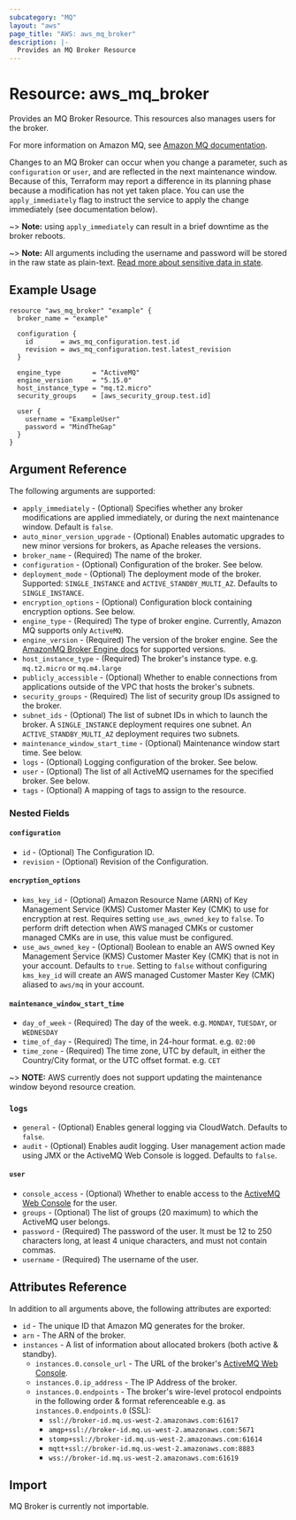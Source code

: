 ```yaml
---
subcategory: "MQ"
layout: "aws"
page_title: "AWS: aws_mq_broker"
description: |-
  Provides an MQ Broker Resource
---
```


# Resource: aws_mq_broker

Provides an MQ Broker Resource. This resources also manages users for the broker.

For more information on Amazon MQ, see [Amazon MQ documentation](https://docs.aws.amazon.com/amazon-mq/latest/developer-guide/welcome.html).

Changes to an MQ Broker can occur when you change a
parameter, such as `configuration` or `user`, and are reflected in the next maintenance
window. Because of this, Terraform may report a difference in its planning
phase because a modification has not yet taken place. You can use the
`apply_immediately` flag to instruct the service to apply the change immediately
(see documentation below).

~> **Note:** using `apply_immediately` can result in a
brief downtime as the broker reboots.

~> **Note:** All arguments including the username and password will be stored in the raw state as plain-text.
[Read more about sensitive data in state](/docs/state/sensitive-data.html).

## Example Usage

```hcl
resource "aws_mq_broker" "example" {
  broker_name = "example"

  configuration {
    id       = aws_mq_configuration.test.id
    revision = aws_mq_configuration.test.latest_revision
  }

  engine_type        = "ActiveMQ"
  engine_version     = "5.15.0"
  host_instance_type = "mq.t2.micro"
  security_groups    = [aws_security_group.test.id]

  user {
    username = "ExampleUser"
    password = "MindTheGap"
  }
}
```

## Argument Reference

The following arguments are supported:

* `apply_immediately` - (Optional) Specifies whether any broker modifications
  are applied immediately, or during the next maintenance window. Default is `false`.
* `auto_minor_version_upgrade` - (Optional) Enables automatic upgrades to new minor versions for brokers, as Apache releases the versions.
* `broker_name` - (Required) The name of the broker.
* `configuration` - (Optional) Configuration of the broker. See below.
* `deployment_mode` - (Optional) The deployment mode of the broker. Supported: `SINGLE_INSTANCE` and `ACTIVE_STANDBY_MULTI_AZ`. Defaults to `SINGLE_INSTANCE`.
* `encryption_options` - (Optional) Configuration block containing encryption options. See below.
* `engine_type` - (Required) The type of broker engine. Currently, Amazon MQ supports only `ActiveMQ`.
* `engine_version` - (Required) The version of the broker engine. See the [AmazonMQ Broker Engine docs](https://docs.aws.amazon.com/amazon-mq/latest/developer-guide/broker-engine.html) for supported versions.
* `host_instance_type` - (Required) The broker's instance type. e.g. `mq.t2.micro` or `mq.m4.large`
* `publicly_accessible` - (Optional) Whether to enable connections from applications outside of the VPC that hosts the broker's subnets.
* `security_groups` - (Required) The list of security group IDs assigned to the broker.
* `subnet_ids` - (Optional) The list of subnet IDs in which to launch the broker. A `SINGLE_INSTANCE` deployment requires one subnet. An `ACTIVE_STANDBY_MULTI_AZ` deployment requires two subnets.
* `maintenance_window_start_time` - (Optional) Maintenance window start time. See below.
* `logs` - (Optional) Logging configuration of the broker. See below.
* `user` - (Optional) The list of all ActiveMQ usernames for the specified broker. See below.
* `tags` - (Optional) A mapping of tags to assign to the resource.

### Nested Fields

#### `configuration`

* `id` - (Optional) The Configuration ID.
* `revision` - (Optional) Revision of the Configuration.

#### `encryption_options`

* `kms_key_id` - (Optional) Amazon Resource Name (ARN) of Key Management Service (KMS) Customer Master Key (CMK) to use for encryption at rest. Requires setting `use_aws_owned_key` to `false`. To perform drift detection when AWS managed CMKs or customer managed CMKs are in use, this value must be configured.
* `use_aws_owned_key` - (Optional) Boolean to enable an AWS owned Key Management Service (KMS) Customer Master Key (CMK) that is not in your account. Defaults to `true`. Setting to `false` without configuring `kms_key_id` will create an AWS managed Customer Master Key (CMK) aliased to `aws/mq` in your account.

#### `maintenance_window_start_time`

* `day_of_week` - (Required) The day of the week. e.g. `MONDAY`, `TUESDAY`, or `WEDNESDAY`
* `time_of_day` - (Required) The time, in 24-hour format. e.g. `02:00`
* `time_zone` - (Required) The time zone, UTC by default, in either the Country/City format, or the UTC offset format. e.g. `CET`

~> **NOTE:** AWS currently does not support updating the maintenance window beyond resource creation.

### `logs`

* `general` - (Optional) Enables general logging via CloudWatch. Defaults to `false`.
* `audit` - (Optional) Enables audit logging. User management action made using JMX or the ActiveMQ Web Console is logged. Defaults to `false`.

#### `user`

* `console_access` - (Optional) Whether to enable access to the [ActiveMQ Web Console](http://activemq.apache.org/web-console.html) for the user.
* `groups` - (Optional) The list of groups (20 maximum) to which the ActiveMQ user belongs.
* `password` - (Required) The password of the user. It must be 12 to 250 characters long, at least 4 unique characters, and must not contain commas.
* `username` - (Required) The username of the user.

## Attributes Reference

In addition to all arguments above, the following attributes are exported:

* `id` - The unique ID that Amazon MQ generates for the broker.
* `arn` - The ARN of the broker.
* `instances` - A list of information about allocated brokers (both active & standby).
  * `instances.0.console_url` - The URL of the broker's [ActiveMQ Web Console](http://activemq.apache.org/web-console.html).
  * `instances.0.ip_address` - The IP Address of the broker.
  * `instances.0.endpoints` - The broker's wire-level protocol endpoints in the following order & format referenceable e.g. as `instances.0.endpoints.0` (SSL):
     * `ssl://broker-id.mq.us-west-2.amazonaws.com:61617`
     * `amqp+ssl://broker-id.mq.us-west-2.amazonaws.com:5671`
     * `stomp+ssl://broker-id.mq.us-west-2.amazonaws.com:61614`
     * `mqtt+ssl://broker-id.mq.us-west-2.amazonaws.com:8883`
     * `wss://broker-id.mq.us-west-2.amazonaws.com:61619`

## Import

MQ Broker is currently not importable.
